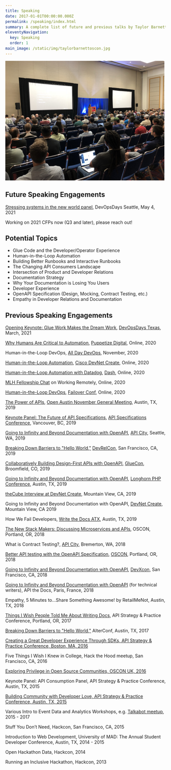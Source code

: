 ```yaml
---
title: Speaking
date: 2017-01-01T00:00:00.000Z
permalink: /speaking/index.html
summary: A complete list of future and previous talks by Taylor Barnett
eleventyNavigation:
  key: Speaking
  order: 1
main_image: /static/img/taylorbarnettoscon.jpg
---
```

<img src="/static/img/taylorbarnettoscon.jpg" alt="Speaking at OSCON 2018" width="500"/>

## Future Speaking Engagements

[Stressing systems in the new world panel](https://devopsdays.org/events/2021-seattle/program/panel), DevOpsDays Seattle, May 4, 2021

Working on 2021 CFPs now (Q3 and later), please reach out!

## Potential Topics

* Glue Code and the Developer/Operator Experience
* Human-in-the-Loop Automation
* Building Better Runbooks and Interactive Runbooks
* The Changing API Consumers Landscape
* Intersection of Product and Developer Relations 
* Documentation Strategy
* Why Your Documentation is Losing You Users
* Developer Experience 
* OpenAPI Specification (Design, Mocking, Contract Testing, etc.) 
* Empathy in Developer Relations and Documentation

## Previous Speaking Engagements

[Opening Keynote: Glue Work Makes the Dream Work](https://noti.st/tbarn/wAj998/glue-work-makes-the-dream-work), [DevOpsDays Texas](https://devopsdays.org/events/2021-texas/), March, 2021

[Why Humans Are Critical to Automation](https://youtu.be/hsLKbyyCXT4), [Puppetize Digital](https://digital.puppetize.com/s/landing-page4/home), Online, 2020

Human-in-the-Loop DevOps, [All Day DevOps](https://www.alldaydevops.com/), November, 2020

[Human-in-the-Loop Automation](https://youtu.be/qm_9KgDaB2A), [Cisco DevNet Create](https://developer.cisco.com/devnetcreate/2020), Online, 2020

[Human-in-the-Loop Automation with Datadog](https://youtu.be/u2kNmbB7rAc), [Dash](https://www.dashcon.io/), Online, 2020

[MLH Fellowship Chat](https://fellowship.mlh.io/) on Working Remotely, Online, 2020

[Human-in-the-Loop DevOps](https://noti.st/tbarn/f4UjZF/human-in-the-loop-devops), [Failover Conf](https://failover-conf.heysummit.com/), Online, 2020

[The Power of APIs](https://noti.st/tbarn/FykyMB/the-power-of-apis), [Open Austin November General Meeting](https://www.open-austin.org/), Austin, TX, 2019

[Keynote Panel: The Future of API Specifications](https://asc2019.sched.com/event/T8k6/keynote-panel-the-future-of-api-specifications-marc-andre-giroux-github-fran-mendez-asyncapi-initiative-taylor-barnett-transposit-kevin-swiber-software-engineering-leader-and-moderated-by-steven-willmot), [API Specifications Conference](https://apispecs.io), Vancouver, BC, 2019

[Going to Infinity and Beyond Documentation with OpenAPI](https://noti.st/tbarn/Dbbd32/going-to-infinity-and-beyond-documentation-with-openapi-specification-api-city-edition), [API City](https://2019.apicity.io/), Seattle, WA, 2019

[Breaking Down Barriers to "Hello World,"](https://noti.st/tbarn/nYB5cI/breaking-down-barriers-to-hello-world) [DevRelCon](https://sf2019.devrel.net/), San Francisco, CA, 2019

[Collaboratively Building Design-First APIs with OpenAPI](https://noti.st/tbarn/yvLI2G/collaboratively-building-design-first-apis-with-openapi), [GlueCon](http://gluecon.com/), Broomfield, CO, 2019

[Going to Infinity and Beyond Documentation with OpenAPI](https://noti.st/tbarn/CQtwrT/going-to-infinity-and-beyond-documentation-with-openapi-specification-longhorn-php-edition), [Longhorn PHP Conference](https://www.longhornphp.com/), Austin, TX, 2019

[theCube Interview at DevNet Create](https://youtu.be/dhopbZaQcY4?t=102), Mountain View, CA, 2019

Going to Infinity and Beyond Documentation with OpenAPI, [DevNet Create](https://developer.cisco.com/devnetcreate/2019), Mountain View, CA 2019

How We Fail Developers, [Write the Docs ATX](https://www.meetup.com/WriteTheDocs-ATX-Meetup/), Austin, TX, 2019

[The New Stack Makers: Discussing Microservices and APIs](https://thenewstack.io/discussing-microservices-and-apis-with-stoplight-ios-taylor-barnett/), OSCON, Portland, OR, 2018

What is Contract Testing?, [API City](https://apicity.io), Bremerton, WA, 2018

[Better API testing with the OpenAPI Specification](https://noti.st/tbarn/hSJJUS/better-api-testing-with-the-openapi-specification), [OSCON](https://conferences.oreilly.com/oscon/oscon-or), Portland, OR, 2018

[Going to Infinity and Beyond Documentation with OpenAPI](https://devrel.net/developer-experience/going-to-infinity-and-beyond-documentation-with-openapi), [DevXcon](http://devxcon.com/), San Francisco, CA, 2018

[Going to Infinity and Beyond Documentation with OpenAPI](https://youtu.be/deeaBRAF0J4) (for technical writers), API the Docs, Paris, France, 2018

Empathy, 5 Minutes to...Share Something Awesome! by RetailMeNot, Austin, TX, 2018

[Things I Wish People Told Me About Writing Docs](https://www.slideshare.net/taylorsoitgoes/things-i-wish-people-told-me-about-writing-docs), API Strategy & Practice Conference, Portland, OR, 2017

[Breaking Down Barriers to "Hello World,"](https://www.slideshare.net/taylorsoitgoes/breaking-down-barriers-to-hello-world-79181115) AlterConf, Austin, TX, 2017

[Creating a Great Developer Experience Through SDKs, API Strategy & Practice Conference, Boston, MA, 2016](http://www.slideshare.net/taylorsoitgoes/creating-a-great-developer-experience-through-sdks)

Five Things I Wish I Knew in College, Hack the Hood meetup, San Francisco, CA, 2016

[Exploring Privilege in Open Source Communities, OSCON UK, 2016](./talks/privilege-and-open-source-communities.html)

Keynote Panel: API Consumption Panel, API Strategy & Practice Conference, Austin, TX, 2015

[Building Community with Developer Love, API Strategy & Practice Conference, Austin, TX, 2015](http://www.slideshare.net/taylorsoitgoes/building-community-with-developer-love-57894221)

Various Intro to Event Data and Analytics Workshops, e.g. [Talkabot meetup](https://youtu.be/tBLWw-C3OdM), 2015 - 2017

Stuff You Don’t Need, Hackcon, San Francisco, CA, 2015

Introduction to Web Development, University of MAD: The Annual Student Developer Conference, Austin, TX, 2014 - 2015

Open Hackathon Data, Hackcon, 2014

Running an Inclusive Hackathon, Hackcon, 2013
